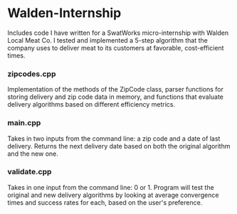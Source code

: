 # Walden-Internship

Includes code I have written for a SwatWorks micro-internship with Walden Local Meat Co. I tested and implemented a 5-step algorithm that the company uses to deliver meat to its customers at favorable, cost-efficient times.

### zipcodes.cpp

Implementation of the methods of the ZipCode class, parser functions for storing delivery and zip code data in memory, and functions that evaluate delivery algorithms based on different efficiency metrics.

### main.cpp

Takes in two inputs from the command line: a zip code and a date of last delivery. Returns the next delivery date based on both the original algorithm and the new one.

### validate.cpp

Takes in one input from the command line: 0 or 1. Program will test the original and new delivery algorithms by looking at average convergence times and success rates for each, based on the user's preference.
